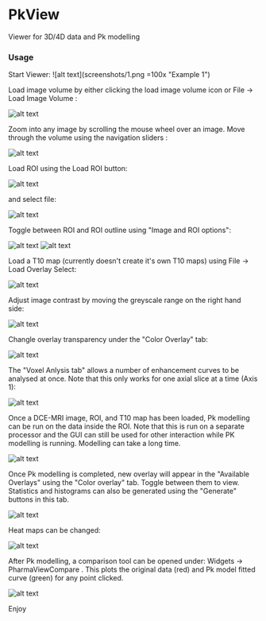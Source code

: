 PkView
======

Viewer for 3D/4D data and Pk modelling


### Usage

Start Viewer:
![alt text](screenshots/1.png =100x "Example 1")


Load image volume by either clicking the load image volume icon or File -> Load Image Volume :

![alt text](screenshots/2.png "Example 1")

Zoom into any image by scrolling the mouse wheel over an image. Move through the volume using the navigation sliders :

![alt text](screenshots/3.png "Example 1")


Load ROI using the Load ROI button:

![alt text](screenshots/4.png "Example 1")

and select file:

![alt text](screenshots/5.png "Example 1")

Toggle between ROI and ROI outline using "Image and ROI options":

![alt text](screenshots/6.png "Example 1")
![alt text](screenshots/7.png "Example 1")


Load a T10 map (currently doesn't create it's own T10 maps) using File -> Load Overlay Select:

![alt text](screenshots/8.png "Example 1")


Adjust image contrast by moving the greyscale range on the right hand side:

![alt text](screenshots/9.png "Example 1")

Changle overlay transparency under the "Color Overlay" tab:

![alt text](screenshots/10.png "Example 1")

The "Voxel Anlysis tab" allows a number of enhancement curves to be analysed at once. Note that this only works for one axial slice at a time (Axis 1):

![alt text](screenshots/11.png "Example 1")

Once a DCE-MRI image, ROI, and T10 map has been loaded, Pk modelling can be run on the data inside the ROI. Note that this is run on a separate processor and the GUI can still be used for other interaction while PK modelling is running. Modelling can take a long time. 

![alt text](screenshots/12.png "Example 1")

Once Pk modelling is completed, new overlay will appear in the "Available Overlays" using the "Color overlay" tab. Toggle between them to view. Statistics and histograms can also be generated using the "Generate" buttons in this tab. 

![alt text](screenshots/14.png "Example 1")


Heat maps can be changed:

![alt text](screenshots/15.png "Example 1")

After Pk modelling, a comparison tool can be opened under: Widgets -> PharmaViewCompare . This plots the original data (red) and Pk model fitted curve (green) for any point clicked. 

![alt text](screenshots/17.png "Example 1")

Enjoy





